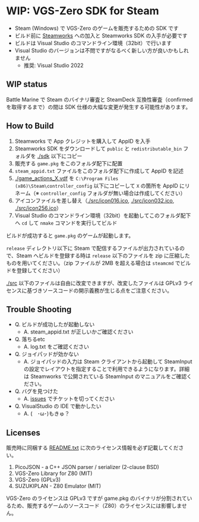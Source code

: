 # WIP: VGS-Zero SDK for Steam

- Steam (Windows) で VGS-Zero のゲームを販売するための SDK です
- ビルド前に [Steamworks](https://partner.steamgames.com/) への加入と Steamworks SDK の入手が必要です
- ビルドは Visual Studio のコマンドライン環境（32bit）で行います
- Visual Studio のバージョンは不問ですがなるべく新しい方が良いかもしれません
  - 推奨: Visual Studio 2022

## WIP status

Battle Marine で Steam のバイナリ審査と SteamDeck 互換性審査（confirmed を取得するまで）の間は SDK 仕様の大幅な変更が発生する可能性があります。

## How to Build

1. Steamworks で App クレジットを購入して AppID を入手
2. Steamworks SDK をダウンロードして `public` と `redistributable_bin` フォルダを [./sdk](./sdk) 以下にコピー
3. 販売する `game.pkg` をこのフォルダ配下に配置
4. `steam_appid.txt` ファイルをこのフォルダ配下に作成して AppID を記述
5. [./game_actions_X.vdf](./game_actions_X.vdf) を `C:\Program Files (x86)\Steam\controller_config` 以下にコピーして `X` の箇所を AppID にリネーム（※ `controller_config` フォルダが無い場合は作成してください）
6. アイコンファイルを差し替え（[./src/icon016.ico](./src/icon016.ico), [./src/icon032.ico](./src/icon032.ico), [./src/icon256.ico](./src/icon256.ico)）
7. Visual Studio のコマンドライン環境（32bit）を起動してこのフォルダ配下へ `cd` して `nmake` コマンドを実行してビルド

ビルドが成功すると `game.pkg` のゲームが起動します。

`release` ディレクトリ以下に Steam で配信するファイルが出力されているので、Steam へビルドを登録する時は `release` 以下のファイルを zip に圧縮したものを用いてください。（zip ファイルが 2MB を超える場合は `steamcmd` でビルドを登録してください）

[./src](./src) 以下のファイルは自由に改変できますが、改変したファイルは GPLv3 ライセンスに基づきソースコードの開示義務が生じる点をご注意ください。

## Trouble Shooting

- Q. ビルドが成功したが起動しない
  - A. steam_appid.txt が正しいかご確認ください
- Q. 落ちるetc
  - A. log.txt をご確認ください
- Q. ジョイパッドが効かない
  - A. ジョイパッドの入力は Steam クライアントから起動して SteamInput の設定でレイアウトを指定することで利用できるようになります。詳細は Steamworks で公開されている SteamInput のマニュアルをご確認ください。
- Q. バグを見つけた
  - A. [issues](https://github.com/suzukiplan/vgszero/issues) でチケットを切ってください
- Q. VisualStudio の IDE で動かしたい
  - A. (　･ω･)もきゅ？

## Licenses

販売時に同梱する [README.txt](./README.txt) に次のライセンス情報を必ず記載してください。

1. PicoJSON - a C++ JSON parser / serializer (2-clause BSD)
2. VGS-Zero Library for Z80 (MIT)
3. VGS-Zero (GPLv3)
4. SUZUKIPLAN - Z80 Emulator (MIT)

VGS-Zero のライセンスは GPLv3 ですが game.pkg のバイナリが分割されているため、販売するゲームのソースコード（Z80）のライセンスには影響しません。
